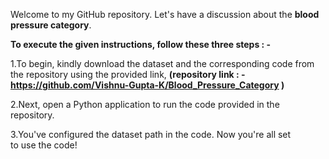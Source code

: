 Welcome to my GitHub repository. Let's have a discussion about the **blood pressure category**.

**To execute the given instructions, follow these three steps : -**

1.To begin, kindly download the dataset and the corresponding code from the repository using the provided link,
  **(repository link : - https://github.com/Vishnu-Gupta-K/Blood_Pressure_Category )**

2.Next, open a Python application to run the code provided in the repository. 

3.You've configured the dataset path in the code. Now you're all set to use the code!
